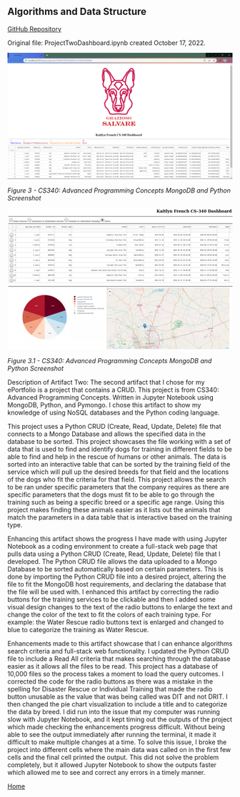 ## Algorithms and Data Structure

[GitHub Repository](https://github.com/katguilliams/CS340)

Original file: ProjectTwoDashboard.ipynb created October 17, 2022.

<img id="softwaredsignandengineering" src="Artifact Screenshots/CS340_MongoDB.png" alt="Software Design and Engineering" title="Software Design and Engineering" />
<p><em>Figure 3 - CS340: Advanced Programming Concepts MongoDB and Python Screenshot</em></p>
<img id="softwaredsignandengineering" src="Artifact Screenshots/CS340_MongoDB2.png" alt="Software Design and Engineering" title="Software Design and Engineering" />
<p><em>Figure 3.1 - CS340: Advanced Programming Concepts MongoDB and Python Screenshot</em></p>

  Description of Artifact Two: The second artifact that I chose for my ePortfolio is a project that contains a CRUD. This project is from CS340: Advanced Programming Concepts. Written in Jupyter Notebook using MongoDB, Python, and Pymongo. I chose this artifact to show my knowledge of using NoSQL databases and the Python coding language.

  This project uses a Python CRUD (Create, Read, Update, Delete) file that connects to a Mongo Database and allows the specified data in the database to be sorted. This project showcases the file working with a set of data that is used to find and identify dogs for training in different fields to be able to find and help in the rescue of humans or other animals. The data is sorted into an interactive table that can be sorted by the training field of the service which will pull up the desired breeds for that field and the locations of the dogs who fit the criteria for that field. This project allows the search to be ran under specific parameters that the company requires as there are specific parameters that the dogs must fit to be able to go through the training such as being a specific breed or a specific age range. Using this project makes finding these animals easier as it lists out the animals that match the parameters in a data table that is interactive based on the training type.

  Enhancing this artifact shows the progress I have made with using Jupyter Notebook as a coding environment to create a full-stack web page that pulls data using a Python CRUD (Create, Read, Update, Delete) file that I developed. The Python CRUD file allows the data uploaded to a Mongo Database to be sorted automatically based on certain parameters. This is done by importing the Python CRUD file into a desired project, altering the file to fit the MongoDB host requirements, and declaring the database that the file will be used with. I enhanced this artifact by correcting the radio buttons for the training services to be clickable and then I added some visual design changes to the text of the radio buttons to enlarge the text and change the color of the text to fit the colors of each training type. For example: the Water Rescue radio buttons text is enlarged and changed to blue to categorize the training as Water Rescue.

  Enhancements made to this artifact showcase that I can enhance algorithms search criteria and full-stack web functionality. I updated the Python CRUD file to include a Read All criteria that makes searching through the database easier as it allows all the files to be read. This project has a database of 10,000 files so the process takes a moment to load the query outcomes. I corrected the code for the radio buttons as there was a mistake in the spelling for Disaster Rescue or Individual Training that made the radio button unusable as the value that was being called was DIT and not DRIT. I then changed the pie chart visualization to include a title and to categorize the data by breed. I did run into the issue that my computer was running slow with Jupyter Notebook, and it kept timing out the outputs of the project which made checking the enhancements progress difficult. Without being able to see the output immediately after running the terminal, it made it difficult to make multiple changes at a time. To solve this issue, I broke the project into different cells where the main data was called on in the first few cells and the final cell printed the output. This did not solve the problem completely, but it allowed Jupyter Notebook to show the outputs faster which allowed me to see and correct any errors in a timely manner.

[Home](/README.md)
